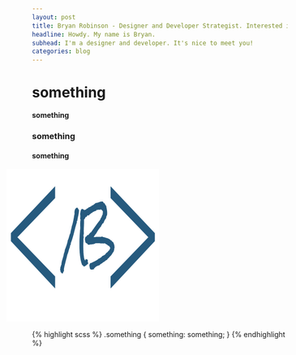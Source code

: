 ```yaml
---
layout: post
title: Bryan Robinson - Designer and Developer Strategist. Interested in layout and post-modern css.
headline: Howdy. My name is Bryan.
subhead: I'm a designer and developer. It's nice to meet you!
categories: blog
---
```



# something
__something__


### something

#### something

<img src="/images/favicon.png" style="margin-left: -50px;">


{% highlight scss %}
.something {
    something: something;
}
{% endhighlight %}
